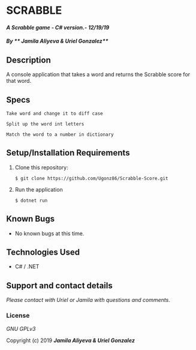 # SCRABBLE 

#### _A Scrabble game - C# version.- 12/19/19_

#### _By ** Jamila Aliyeva & Uriel Gonzalez**_

## Description

A console application that takes a word and returns the Scrabble score for that word.

## Specs

```
Take word and change it to diff case 
```
```
Split up the word int letters
```
```
Match the word to a number in dictionary
```


## Setup/Installation Requirements

1. Clone this repository:
    ```
    $ git clone https://github.com/Ugonz86/Scrabble-Score.git
    ```
2. Run the application
    ```
    $ dotnet run
    ```

## Known Bugs
* No known bugs at this time.

## Technologies Used
* C# / .NET

## Support and contact details

_Please contact with Uriel or Jamila with questions and comments._

### License

*GNU GPLv3*

Copyright (c) 2019 **_Jamila Aliyeva & Uriel Gonzalez_**
